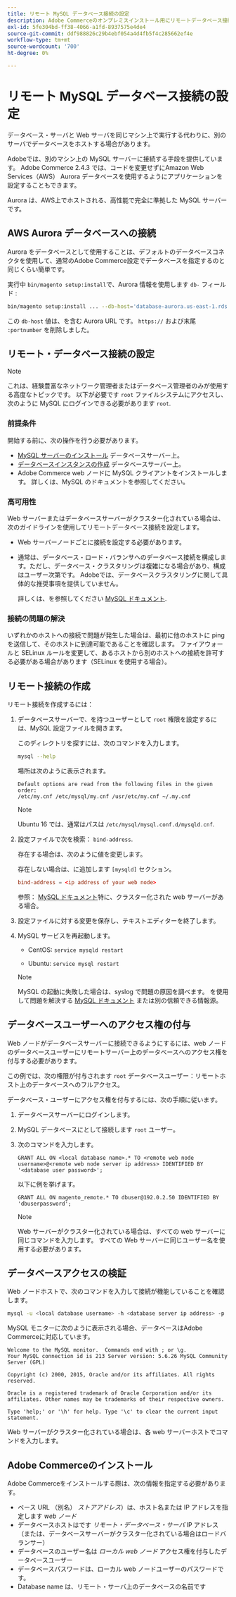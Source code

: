 ```yaml
---
title: リモート MySQL データベース接続の設定
description: Adobe Commerceのオンプレミスインストール用にリモートデータベース接続を設定するには、次の手順に従います。
exl-id: 5fe304bd-ff38-4066-a1fd-8937575e4de4
source-git-commit: ddf988826c29b4ebf054a4d4fb5f4c285662ef4e
workflow-type: tm+mt
source-wordcount: '700'
ht-degree: 0%

---
```


# リモート MySQL データベース接続の設定

データベース・サーバと Web サーバを同じマシン上で実行する代わりに、別のサーバでデータベースをホストする場合があります。

Adobeでは、別のマシン上の MySQL サーバーに接続する手段を提供しています。 Adobe Commerce 2.4.3 では、コードを変更せずにAmazon Web Services（AWS） Aurora データベースを使用するようにアプリケーションを設定することもできます。

Aurora は、AWS上でホストされる、高性能で完全に準拠した MySQL サーバーです。

## AWS Aurora データベースへの接続

Aurora をデータベースとして使用することは、デフォルトのデータベースコネクタを使用して、通常のAdobe Commerce設定でデータベースを指定するのと同じくらい簡単です。

実行中 `bin/magento setup:install`で、Aurora 情報を使用します `db-` フィールド :

```bash
bin/magento setup:install ... --db-host='database-aurora.us-east-1.rds.amazonaws.com' --db-name='magento2' --db-user='username' --db-password='password' ...
```

この `db-host` 値は、を含む Aurora URL です。 `https://` および末尾 `:portnumber`  を削除しました。

## リモート・データベース接続の設定

>[!NOTE]
>
>これは、経験豊富なネットワーク管理者またはデータベース管理者のみが使用する高度なトピックです。 以下が必要です `root` ファイルシステムにアクセスし、次のように MySQL にログインできる必要があります `root`.

### 前提条件

開始する前に、次の操作を行う必要があります。

* [MySQL サーバーのインストール](mysql.md) データベースサーバー上。
* [データベースインスタンスの作成](mysql.md#configuring-the-database-instance) データベースサーバー上。
* Adobe Commerce web ノードに MySQL クライアントをインストールします。 詳しくは、MySQL のドキュメントを参照してください。

### 高可用性

Web サーバーまたはデータベースサーバーがクラスター化されている場合は、次のガイドラインを使用してリモートデータベース接続を設定します。

* Web サーバーノードごとに接続を設定する必要があります。
* 通常は、データベース・ロード・バランサへのデータベース接続を構成します。ただし、データベース・クラスタリングは複雑になる場合があり、構成はユーザー次第です。 Adobeでは、データベースクラスタリングに関して具体的な推奨事項を提供していません。

  詳しくは、を参照してください [MySQL ドキュメント](https://dev.mysql.com/doc/refman/5.6/en/mysql-cluster.html).

### 接続の問題の解決

いずれかのホストへの接続で問題が発生した場合は、最初に他のホストに ping を送信して、そのホストに到達可能であることを確認します。 ファイアウォールと SELinux ルールを変更して、あるホストから別のホストへの接続を許可する必要がある場合があります（SELinux を使用する場合）。

## リモート接続の作成

リモート接続を作成するには：

1. データベースサーバーで、を持つユーザーとして `root` 権限を設定するには、MySQL 設定ファイルを開きます。

   このディレクトリを探すには、次のコマンドを入力します。

   ```bash
   mysql --help
   ```

   場所は次のように表示されます。

   ```terminal
   Default options are read from the following files in the given order:
   /etc/my.cnf /etc/mysql/my.cnf /usr/etc/my.cnf ~/.my.cnf
   ```

   >[!NOTE]
   >
   >Ubuntu 16 では、通常はパスは `/etc/mysql/mysql.conf.d/mysqld.cnf`.

1. 設定ファイルで次を検索： `bind-address`.

   存在する場合は、次のように値を変更します。

   存在しない場合は、に追加します `[mysqld]` セクション。

   ```conf
   bind-address = <ip address of your web node>
   ```

   参照： [MySQL ドキュメント](https://dev.mysql.com/doc/refman/5.6/en/server-options.html)特に、クラスター化された web サーバーがある場合。

1. 設定ファイルに対する変更を保存し、テキストエディターを終了します。
1. MySQL サービスを再起動します。

   * CentOS: `service mysqld restart`

   * Ubuntu: `service mysql restart`

   >[!NOTE]
   >
   >MySQL の起動に失敗した場合は、syslog で問題の原因を調べます。 を使用して問題を解決する [MySQL ドキュメント](https://dev.mysql.com/doc/refman/5.6/en/server-options.html#option_mysqld_bind-address) または別の信頼できる情報源。

## データベースユーザーへのアクセス権の付与

Web ノードがデータベースサーバーに接続できるようにするには、web ノードのデータベースユーザーにリモートサーバー上のデータベースへのアクセス権を付与する必要があります。

この例では、次の権限が付与されます `root` データベースユーザー：リモートホスト上のデータベースへのフルアクセス。

データベース・ユーザーにアクセス権を付与するには、次の手順に従います。

1. データベースサーバーにログインします。
1. MySQL データベースにとして接続します `root` ユーザー。
1. 次のコマンドを入力します。

   ```shell
   GRANT ALL ON <local database name>.* TO <remote web node username>@<remote web node server ip address> IDENTIFIED BY '<database user password>';
   ```

   以下に例を挙げます。

   ```shell
   GRANT ALL ON magento_remote.* TO dbuser@192.0.2.50 IDENTIFIED BY 'dbuserpassword';
   ```

   >[!NOTE]
   >
   >Web サーバーがクラスター化されている場合は、すべての web サーバーに同じコマンドを入力します。 すべての Web サーバーに同じユーザー名を使用する必要があります。

## データベースアクセスの検証

Web ノードホストで、次のコマンドを入力して接続が機能していることを確認します。

```bash
mysql -u <local database username> -h <database server ip address> -p
```

MySQL モニターに次のように表示される場合、データベースはAdobe Commerceに対応しています。

```terminal
Welcome to the MySQL monitor.  Commands end with ; or \g.
Your MySQL connection id is 213 Server version: 5.6.26 MySQL Community Server (GPL)

Copyright (c) 2000, 2015, Oracle and/or its affiliates. All rights reserved.

Oracle is a registered trademark of Oracle Corporation and/or its affiliates. Other names may be trademarks of their respective owners.

Type 'help;' or '\h' for help. Type '\c' to clear the current input statement.
```

Web サーバーがクラスター化されている場合は、各 web サーバーホストでコマンドを入力します。

## Adobe Commerceのインストール

Adobe Commerceをインストールする際は、次の情報を指定する必要があります。

* ベース URL （別名） *ストアアドレス*）は、ホスト名または IP アドレスを指定します *web ノード*
* データベースホストはです *リモート・データベース・サーバ* IP アドレス （または、データベースサーバーがクラスター化されている場合はロードバランサー）
* データベースのユーザー名は *ローカル web ノード* アクセス権を付与したデータベースユーザー
* データベースパスワードは、ローカル web ノードユーザーのパスワードです。
* Database name は、リモート・サーバ上のデータベースの名前です
